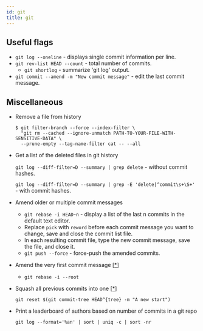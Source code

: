 ```yaml
---
id: git
title: git
---
```


## Useful flags

- `git log --oneline` - displays single commit information per line.
- `git rev-list HEAD --count` - total number of commits.
  - `git shortlog` - summarize 'git log' output.
- `git commit --amend -m "New commit message"` - edit the last commit message.

## Miscellaneous

- Remove a file from history

  ```
  $ git filter-branch --force --index-filter \
    "git rm --cached --ignore-unmatch PATH-TO-YOUR-FILE-WITH-SENSITIVE-DATA" \
    --prune-empty --tag-name-filter cat -- --all
  ```

- Get a list of the deleted files in git history

  `git log --diff-filter=D --summary | grep delete` - without commit hashes.

  `git log --diff-filter=D --summary | grep -E 'delete|^commit\s+\S+'` - with commit hashes.

- Amend older or multiple commit messages

  - `git rebase -i HEAD~n` - display a list of the last n commits in the default text editor.
  - Replace `pick` with `reword` before each commit message you want to change, save and close the commit list file.
  - In each resulting commit file, type the new commit message, save the file, and close it.
  - `git push --force` - force-push the amended commits.

- Amend the very first commit message [[\*](https://stackoverflow.com/a/14630424)]

  - `git rebase -i --root`

- Squash all previous commits into one [[\*](https://stackoverflow.com/a/23486788)]

  `git reset $(git commit-tree HEAD^{tree} -m "A new start")`

- Print a leaderboard of authors based on number of commits in a git repo

  `git log --format='%an' | sort | uniq -c | sort -nr`
